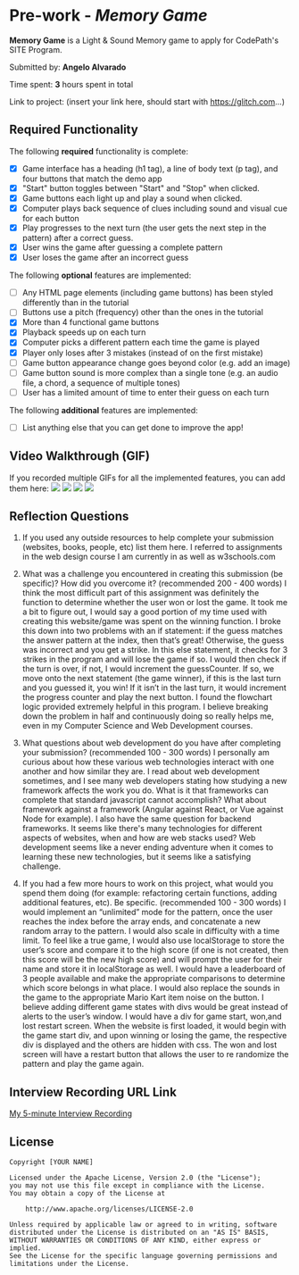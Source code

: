 # Pre-work - *Memory Game*

**Memory Game** is a Light & Sound Memory game to apply for CodePath's SITE Program. 

Submitted by: **Angelo Alvarado**

Time spent: **3** hours spent in total

Link to project: (insert your link here, should start with https://glitch.com...)

## Required Functionality

The following **required** functionality is complete:

* [x] Game interface has a heading (h1 tag), a line of body text (p tag), and four buttons that match the demo app
* [x] "Start" button toggles between "Start" and "Stop" when clicked. 
* [x] Game buttons each light up and play a sound when clicked. 
* [x] Computer plays back sequence of clues including sound and visual cue for each button
* [x] Play progresses to the next turn (the user gets the next step in the pattern) after a correct guess. 
* [x] User wins the game after guessing a complete pattern
* [x] User loses the game after an incorrect guess

The following **optional** features are implemented:

* [ ] Any HTML page elements (including game buttons) has been styled differently than in the tutorial
* [ ] Buttons use a pitch (frequency) other than the ones in the tutorial
* [x] More than 4 functional game buttons
* [x] Playback speeds up on each turn
* [x] Computer picks a different pattern each time the game is played
* [x] Player only loses after 3 mistakes (instead of on the first mistake)
* [ ] Game button appearance change goes beyond color (e.g. add an image)
* [ ] Game button sound is more complex than a single tone (e.g. an audio file, a chord, a sequence of multiple tones)
* [ ] User has a limited amount of time to enter their guess on each turn

The following **additional** features are implemented:

- [ ] List anything else that you can get done to improve the app!

## Video Walkthrough (GIF)

If you recorded multiple GIFs for all the implemented features, you can add them here:
![](gif1-link-here)
![](gif2-link-here)
![](gif3-link-here)
![](gif4-link-here)

## Reflection Questions
1. If you used any outside resources to help complete your submission (websites, books, people, etc) list them here. 
 I referred to assignments in the web design course I am currently in as well as w3schools.com

2. What was a challenge you encountered in creating this submission (be specific)? How did you overcome it? (recommended 200 - 400 words) 
I think the most difficult part of this assignment was definitely the function to determine whether the user won or lost the game. It took me a bit to figure out, I would say a good portion of my time used with creating this website/game was spent on the winning function. I broke this down into two problems with an if statement: if the guess matches the answer pattern at the index, then that’s great! Otherwise, the guess was incorrect and you get a strike. In this else statement, it checks for 3 strikes in the program and will lose the game if so. I would then check if the turn is over, if not, I would increment the guessCounter. If so, we move onto the next statement (the game winner), if this is the last turn and you guessed it, you win! If it isn’t in the last turn, it would increment the progress counter and play the next button. I found the flowchart logic provided extremely helpful in this program. I believe breaking down the problem in half and continuously doing so really helps me, even in my Computer Science and Web Development courses.

3. What questions about web development do you have after completing your submission? (recommended 100 - 300 words) 
I personally am curious about how these various web technologies interact with one another and how similar they are. I read about web development sometimes, and I see many web developers stating how studying a new framework affects the work you do. What is it that frameworks can complete that standard javascript cannot accomplish? What about framework against a framework (Angular against React, or Vue against Node for example). I also have the same question for backend frameworks. It seems like there's many technologies for different aspects of websites, when and how are web stacks used? Web development seems like a never ending adventure when it comes to learning these new technologies, but it seems like a satisfying challenge. 

4. If you had a few more hours to work on this project, what would you spend them doing (for example: refactoring certain functions, adding additional features, etc). Be specific. (recommended 100 - 300 words) 
 I would implement an “unlimited” mode for the pattern, once the user reaches the index before the array ends, and concatenate a new random array to the pattern. I would also scale in difficulty with a time limit. To feel like a true game, I would also use localStorage to store the user’s score and compare it to the high score (if one is not created, then this score will be the new high score) and will prompt the user for their name and store it in localStorage as well. I would have a leaderboard of 3 people available and make the appropriate comparisons to determine which score belongs in what place. I would also replace the sounds in the game to the appropriate Mario Kart item noise on the button. I believe adding different game states with divs would be great instead of alerts to the user’s window. I would have a div for game start, won,and  lost restart screen. When the website is first loaded, it would begin with the game start div, and upon winning or losing the game, the respective div is displayed and the others are hidden with css. The won and lost screen will have a restart button that allows the user to re randomize the pattern and play the game again.




## Interview Recording URL Link

[My 5-minute Interview Recording](your-link-here)


## License

    Copyright [YOUR NAME]

    Licensed under the Apache License, Version 2.0 (the "License");
    you may not use this file except in compliance with the License.
    You may obtain a copy of the License at

        http://www.apache.org/licenses/LICENSE-2.0

    Unless required by applicable law or agreed to in writing, software
    distributed under the License is distributed on an "AS IS" BASIS,
    WITHOUT WARRANTIES OR CONDITIONS OF ANY KIND, either express or implied.
    See the License for the specific language governing permissions and
    limitations under the License.
